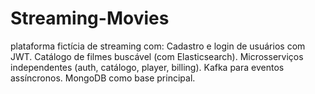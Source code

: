 # Streaming-Movies
 plataforma fictícia de streaming com:  Cadastro e login de usuários com JWT.  Catálogo de filmes buscável (com Elasticsearch).  Microsserviços independentes (auth, catálogo, player, billing).  Kafka para eventos assíncronos.  MongoDB como base principal.
